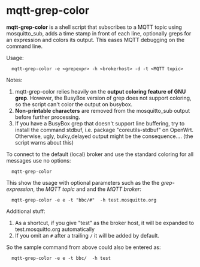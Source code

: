 # mqtt-grep-color
**mqtt-grep-color** is a shell script that subscribes to a MQTT topic using mosquitto_sub, adds a time stamp in front of each line, optionally greps for an expression and colors its output. This eases MQTT debugging on the command line. 

Usage:
```
  mqtt-grep-color -e <grepexpr> -h <brokerhost> -d -t <MQTT topic>
```

Notes:
1. mqtt-grep-color relies heavily on the **output coloring feature of GNU grep**. However, the BusyBox version of grep does not support coloring, so the script can't color the output on busybox.
2. **Non-printable characters** are removed from the mosquitto_sub output before further processing.
3. If you have a BusyBox grep that doesn't support line buffering, try to install the command stdbuf, i.e. package "coreutils-stdbuf" on OpenWrt. Otherwise, ugly, bulky,delayed output might be the consequence.... (the script warns about this)

To connect to the default (local) broker and use the standard coloring for all messages use no options:
```
  mqtt-grep-color
```
This show the usage with optional parameters such as the the _grep-expression_, the _MQTT topic_ and and the _MQTT broker_:
```
  mqtt-grep-color -e e -t "bbc/#"  -h test.mosquitto.org
```

Additional stuff:
1. As a shortcut, if you give "test" as the broker host, it will be expanded to test.mosquitto.org automatically
2. If you omit an `#` after a trailing `/` it will be added by default.

So the sample command from above could also be entered as:
```
  mqtt-grep-color -e e -t bbc/  -h test
```
